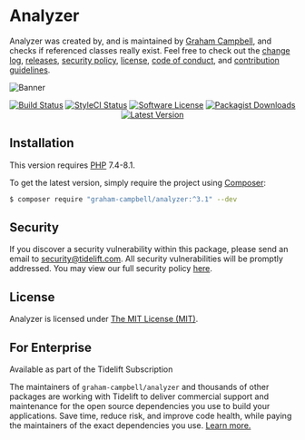 # Analyzer

Analyzer was created by, and is maintained by [Graham Campbell](https://github.com/GrahamCampbell), and checks if referenced classes really exist. Feel free to check out the [change log](CHANGELOG.md), [releases](https://github.com/GrahamCampbell/Analyzer/releases), [security policy](https://github.com/GrahamCampbell/Analyzer/security/policy), [license](LICENSE), [code of conduct](.github/CODE_OF_CONDUCT.md), and [contribution guidelines](.github/CONTRIBUTING.md).

![Banner](https://user-images.githubusercontent.com/2829600/71477090-0ea3e100-27e0-11ea-985c-6f0886f30fd9.png)

<p align="center">
<a href="https://github.com/GrahamCampbell/Analyzer/actions?query=workflow%3ATests"><img src="https://img.shields.io/github/workflow/status/GrahamCampbell/Analyzer/Tests?label=Tests&style=flat-square" alt="Build Status"></img></a>
<a href="https://github.styleci.io/repos/98643173"><img src="https://github.styleci.io/repos/98643173/shield" alt="StyleCI Status"></img></a>
<a href="LICENSE"><img src="https://img.shields.io/badge/license-MIT-brightgreen?style=flat-square" alt="Software License"></img></a>
<a href="https://packagist.org/packages/graham-campbell/analyzer"><img src="https://img.shields.io/packagist/dt/graham-campbell/analyzer?style=flat-square" alt="Packagist Downloads"></img></a>
<a href="https://github.com/GrahamCampbell/Analyzer/releases"><img src="https://img.shields.io/github/release/GrahamCampbell/Analyzer?style=flat-square" alt="Latest Version"></img></a>
</p>


## Installation

This version requires [PHP](https://www.php.net/) 7.4-8.1.

To get the latest version, simply require the project using [Composer](https://getcomposer.org):

```bash
$ composer require "graham-campbell/analyzer:^3.1" --dev
```


## Security

If you discover a security vulnerability within this package, please send an email to security@tidelift.com. All security vulnerabilities will be promptly addressed. You may view our full security policy [here](https://github.com/GrahamCampbell/Analyzer/security/policy).


## License

Analyzer is licensed under [The MIT License (MIT)](LICENSE).


## For Enterprise

Available as part of the Tidelift Subscription

The maintainers of `graham-campbell/analyzer` and thousands of other packages are working with Tidelift to deliver commercial support and maintenance for the open source dependencies you use to build your applications. Save time, reduce risk, and improve code health, while paying the maintainers of the exact dependencies you use. [Learn more.](https://tidelift.com/subscription/pkg/packagist-graham-campbell-analyzer?utm_source=packagist-graham-campbell-analyzer&utm_medium=referral&utm_campaign=enterprise&utm_term=repo)
